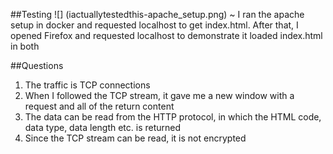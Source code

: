 ##Testing
![] (iactuallytestedthis-apache_setup.png)
~ I ran the apache setup in docker and requested localhost to get index.html. After that, I opened Firefox
and requested localhost to demonstrate it loaded index.html in both

##Questions
1) The traffic is TCP connections
2) When I followed the TCP stream, it gave me a new window with a request and all of the return content
3) The data can be read from the HTTP protocol, in which the HTML code, data type, data length etc. is returned
4) Since the TCP stream can be read, it is not encrypted
